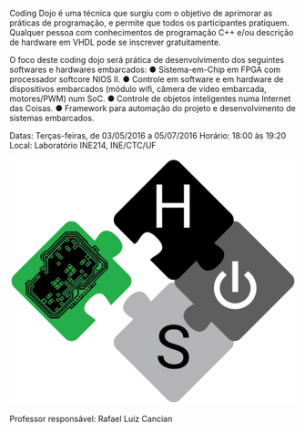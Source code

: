 Coding Dojo é uma técnica que surgiu com o objetivo de aprimorar as práticas de programação, e permite que todos os participantes pratiquem.
Qualquer pessoa com conhecimentos de programação C++ e/ou descrição de hardware em VHDL pode se inscrever gratuitamente.

O  foco  deste coding dojo será  prática  de  desenvolvimento  dos seguintes softwares e hardwares embarcados:
● Sistema-em-Chip em FPGA com processador softcore NIOS II.
● Controle  em  software  e  em  hardware  de  dispositivos  embarcados (módulo   wifi,   câmera   de   vídeo   embarcada,   motores/PWM)   num SoC.
● Controle de objetos inteligentes numa Internet das Coisas.
● Framework   para   automação   do   projeto   e   desenvolvimento   de sistemas embarcados.

Datas: Terças-feiras, de  03/05/2016 a 05/07/2016
Horário: 18:00 às 19:20
Local: Laboratório INE214, INE/CTC/UF

![Dojo Icon][dojo-icon]

Professor responsável: Rafael Luiz Cancian

[dojo-icon]: https://github.com/CodingDojoSE/Dojo/blob/master/dojo-icon.png?raw=true

